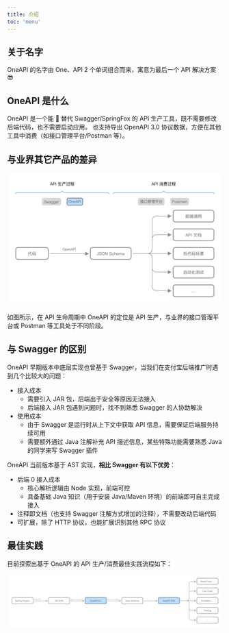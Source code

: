 ```yaml
---
title: 介绍
toc: 'menu'
---
```


## 关于名字

OneAPI 的名字由 One、API 2 个单词组合而来，寓意为最后一个 API 解决方案 😎

## OneAPI 是什么

OneAPI 是一个能 💯 替代 Swagger/SpringFox 的 API 生产工具，既不需要修改后端代码，也不需要启动应用。 也支持导出 OpenAPI 3.0 协议数据，方便在其他工具中消费（如接口管理平台/Postman 等）。

## 与业界其它产品的差异

<img src="../src/assets/api-lifecycle.png" width="520"  alt="API 生命周期"/>

如图所示，在 API 生命周期中 OneAPI 的定位是 API 生产，与业界的接口管理平台或 Postman 等工具处于不同阶段。

## 与 Swagger 的区别

OneAPI 早期版本中底层实现也曾基于 Swagger，当我们在支付宝后端推广时遇到几个比较大的问题：

- 接入成本
  - 需要引入 JAR 包，后端出于安全等原因无法接入
  - 后端接入 JAR 包遇到问题时，找不到熟悉 Swagger 的人协助解决
- 使用成本
  - 由于 Swagger 是运行时从上下文中获取 API 信息，需要保证后端服务持续可用
  - 需要额外通过 Java 注解补充 API 描述信息，某些特殊功能需要熟悉 Java 的同学来写 Swagger 插件

OneAPI 当前版本基于 AST 实现，**相比 Swagger 有以下优势**：

- 后端 0 接入成本
  - 核心解析逻辑由 Node 实现，前端可控
  - 具备基础 Java 知识（用于安装 Java/Maven 环境）的前端即可自主完成接入
- 注释即文档（也支持 Swagger 注解方式增加的注释），不需要改动后端代码
- 可扩展，除了 HTTP 协议，也能扩展识别其他 RPC 协议

## 最佳实践

目前探索出基于 OneAPI 的 API 生产/消费最佳实践流程如下：

<img src="../src/assets/api-flow.png" width="900" />
